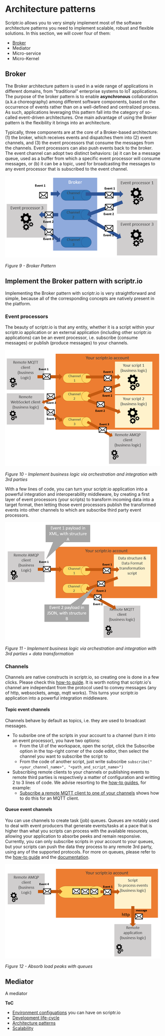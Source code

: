 # Architecture patterns

Scriptr.io allows you to very simply implement most of the software architecture patterns you need to implement scalable, robust and flexible solutions.
In this section, we will cover four of them:

- [Broker](./architecture_patterns.md#broker)
- Mediator
- Micro-service
- Micro-Kernel

## Broker

The Broker architecture pattern is used in a wide range of applications in different domains, from "traditional" enterprise systems to IoT applications. The purpose of the broker pattern is to enable **asynchronous** collaboration (a.k.a choreography) among different software components, based on the occurrence of events rather than on a well-defined and centralized process. As such, applications leveraging this pattern fall into the category of so-called event-driven architectures. One main advantage of using the Broker pattern is the flexibility it brings into an architecture.

Typically, three components are at the core of a Broker-based architecture: (1) the broker, which receives events and dispatches them into (2) event channels, and (3) the event processors that consume the messages from the channels. Event processors can also push events back to the broker. The event channel can adopt two distinct behaviors: (a) it can be a message queue, used as a buffer from which a specific event processor will consume messages, or (b) it can be a topic, used for broadcasting the messages to any event processor that is subscribed to the event channel.

![broker pattern](./broker-pattern.PNG)

*Figure 9 - Broker Pattern*

## Implement the Broker pattern with scriptr.io
Implementing the Broker pattern with scriptr.io is very straightforward and simple, because all of the corresponding concepts are natively present in the platform.

### Event processors
The beauty of scriptr.io is that any entity, whether it is a script within your scriptr.io application or an external application (including other scriptr.io applications) can be an event processor, i.e. subscribe (consume messages) or publish (produce messages) to your channels. 

![Integration middleware](./middleware.PNG)

*Figure 10 - Implement business logic via orchestration and integration with 3rd parties*

With a few lines of code, you can turn your scriptr.io application into a powerful integration and interoperability middleware, by creating a first layer of event processors (your scripts) to transform incoming data into a target format, then letting those event processors publish the transformed events into other channels to which are subscribe third party event processors.

![Interoperability middleware](./middelware-interoperability.PNG)

*Figure 11 - Implement business logic via orchestration and integration with 3rd parties + data transformation*

### Channels
Channels are native constructs in scriptr.io, so creating one is done in a few clicks. Please check this [how-to guide](https://github.com/scriptrdotio/howto/blob/master/publish_subscribe/create_channel.md). It is worth noting that scriptr.io's channel are independant from the protocol used to convey messages (any of http, websockets, amqp, mqtt works). This turns your scriptr.io application into a powerful integration middleware.

#### Topic event channels 

Channels behave by default as topics, i.e. they are used to broadcast messages. 

- To subsribe one of the scripts in your account to a channel (turn it into an event processor), you have two options:
  - From the UI of the workspace, open the script, click the Subscribe option in the top-right corner of the code editor, then select the channel you want to subscribe the script to
  - From the code of another script, just write subscribe ```subscribe("<your_channel_name>", "<path_and_script_name>")```
- Subscribing remote clients to your channels or publishing events to remote third parties is respectively a matter of configuration and writting 2 to 3 lines of code. We advise resorting to the [how-to guides](https://github.com/scriptrdotio/howto/blob/master/README.md#how-to), for example:
   - [Subscribe a remote MQTT client to one of your channels](https://github.com/scriptrdotio/howto/blob/master/mqtt/subscribe_mqtt_client.md#how-to-subscribe-a-remote-mqtt-client-to-receive-messages-from-my-scriptr-account) shows how to do this for an MQTT client.

#### Queue event channels

You can use channels to create task (job) queues. Queues are notably used to deal with event producers that generate events/tasks at a pace that is higher than what you scripts can process with the available resources, allowing your application to absorbe peeks and remain responsive. Currently, you can only subscribe scripts in your account to your queues, but your scripts can push the data they process to any remote 3rd party, using any of the supported protocols. For more on queues, please refer to the [how-to guide](https://github.com/scriptrdotio/howto/blob/master/queuing/queue_tasks.md) and the [documentation](https://www.scriptr.io/documentation#documentation-queuemodulequeueModule).

![message queueing](./message-queues.PNG)

*Figure 12 - Absorb load peaks with queues*

## Mediator

A mediator 

**ToC**
- [Environment configuations](./environment_configurations.md) you can have on scriptr.io
- [Development life-cycle](./development_life_cycle.md)
- [Architecture patterns](./architecture_patterns.md)
- [Scalability](./scalability.md)
